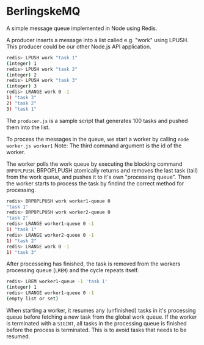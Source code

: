 BerlingskeMQ
============

A simple message queue implemented in Node using Redis.

A producer inserts a message into a list called e.g. "work" using LPUSH. This producer could be our other Node.js API application.

```sh
redis> LPUSH work "task 1"
(integer) 1
redis> LPUSH work "task 2"
(integer) 2
redis> LPUSH work "task 3"
(integer) 3
redis> LRANGE work 0 -1
1) "task 3"
2) "task 2"
3) "task 1"
```

The `producer.js` is a sample script that generates 100 tasks and pushed them into the list.

To process the messages in the queue, we start a worker by calling `node worker.js worker1`
Note: The third command argument is the id of the worker.

The worker polls the work queue by executing the blocking command `BRPOPLPUSH`.
BRPOPLPUSH atomically returns and removes the last task (tail) from the work queue, and pushes it to it's own "processing queue".
Then the worker starts to process the task by findind the correct method for processing.

```sh
redis> BRPOPLPUSH work worker1-queue 0
"task 1"
redis> BRPOPLPUSH work worker2-queue 0
"task 2"
redis> LRANGE worker1-queue 0 -1
1) "task 1"
redis> LRANGE worker2-queue 0 -1
1) "task 2"
redis> LRANGE work 0 -1
1) "task 3"
```

After processeing has finished, the task is removed from the workers processing queue (`LREM`) and the cycle repeats itself.

```sh
redis> LREM worker1-queue -1 'task 1'
(integer) 1
redis> LRANGE worker1-queue 0 -1
(empty list or set)
```

When starting a worker, it resumes any (unfinished) tasks in it's processing queue before fetching a new task from the global work queue.
If the worker is terminated with a `SIGINT`, all tasks in the processing queue is finished before the process is terminated. This is to avoid tasks that needs to be resumed.

